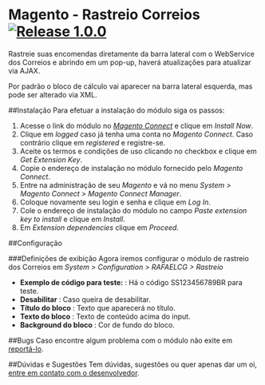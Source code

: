 # Magento - Rastreio Correios [![Release 1.0.0](https://img.shields.io/badge/Release-1.0.0-green.svg)](https://github.com/rafaelstz/magento-correios-rastreio/issues)

Rastreie suas encomendas diretamente da barra lateral com o WebService dos Correios e abrindo em um pop-up, haverá atualizações para atualizar via AJAX.

Por padrão o bloco de cálculo vai aparecer na barra lateral esquerda, mas pode ser alterado via XML. 

##Instalação
Para efetuar a instalação do módulo siga os passos:

1. Acesse o link do módulo no [*Magento Connect*](http://www.magentocommerce.com/magento-connect/rastreio-correios.html) e clique em *Install Now*.
2. Clique em *logged* caso já tenha uma conta no *Magento Connect*. Caso contrário clique em *registered* e registre-se.
3. Aceite os termos e condições de uso clicando no checkbox e clique em *Get Extension Key*. 
4. Copie o endereço de instalação no módulo fornecido pelo *Magento Connect*.
5. Entre na administração de seu *Magento* e vá no menu *System > Magento Connect > Magento Connect Manager*. 
6. Coloque novamente seu login e senha e clique em *Log In*. 
7. Cole o endereço de instalação do módulo no campo *Paste extension key to install* e clique em *Install*.
8. Em *Extension dependencies* clique em *Proceed*.

##Configuração

###Definições de exibição
Agora iremos configurar o módulo de rastreio dos Correios em *System > Configuration > RAFAELCG > Rastreio*

+ **Exemplo de código para teste:** : Há o código SS123456789BR para teste.
+ **Desabilitar** : Caso queira de desabilitar.
+ **Título do bloco** : Texto que aparecerá no título.
+ **Texto do bloco** : Texto de conteúdo acima do input.
+ **Background do bloco** : Cor de fundo do bloco.

##Bugs
Caso encontre algum problema com o módulo não exite em [reportá-lo](https://github.com/rafaelstz/magento-correios-rastreio/issues).

##Dúvidas e Sugestões
Tem dúvidas, sugestões ou quer apenas dar um oi, [entre em contato com o desenvolvedor](mailto:rafaelcg_stz@hotmail.com).
